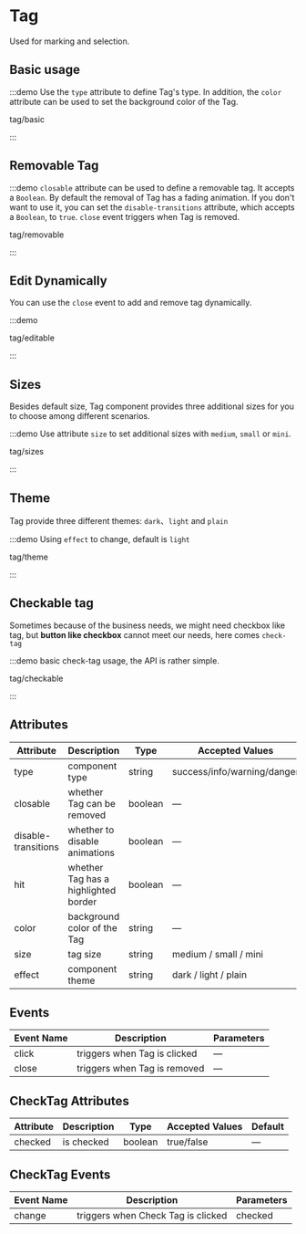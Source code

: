 # Tag

Used for marking and selection.

## Basic usage

:::demo Use the `type` attribute to define Tag's type. In addition, the `color` attribute can be used to set the background color of the Tag.

tag/basic

:::

## Removable Tag

:::demo `closable` attribute can be used to define a removable tag. It accepts a `Boolean`. By default the removal of Tag has a fading animation. If you don't want to use it, you can set the `disable-transitions` attribute, which accepts a `Boolean`, to `true`. `close` event triggers when Tag is removed.

tag/removable

:::

## Edit Dynamically

You can use the `close` event to add and remove tag dynamically.

:::demo

tag/editable

:::

## Sizes

Besides default size, Tag component provides three additional sizes for you to choose among different scenarios.

:::demo Use attribute `size` to set additional sizes with `medium`, `small` or `mini`.

tag/sizes

:::

## Theme

Tag provide three different themes: `dark`、`light` and `plain`

:::demo Using `effect` to change, default is `light`

tag/theme

:::

## Checkable tag

Sometimes because of the business needs, we might need checkbox like tag, but **button like checkbox** cannot meet our needs, here comes `check-tag`

:::demo basic check-tag usage, the API is rather simple.

tag/checkable

:::

## Attributes

| Attribute           | Description                          | Type    | Accepted Values             | Default |
| ------------------- | ------------------------------------ | ------- | --------------------------- | ------- |
| type                | component type                       | string  | success/info/warning/danger | —       |
| closable            | whether Tag can be removed           | boolean | —                           | false   |
| disable-transitions | whether to disable animations        | boolean | —                           | false   |
| hit                 | whether Tag has a highlighted border | boolean | —                           | false   |
| color               | background color of the Tag          | string  | —                           | —       |
| size                | tag size                             | string  | medium / small / mini       | —       |
| effect              | component theme                      | string  | dark / light / plain        | light   |

## Events

| Event Name | Description                  | Parameters |
| ---------- | ---------------------------- | ---------- |
| click      | triggers when Tag is clicked | —          |
| close      | triggers when Tag is removed | —          |

## CheckTag Attributes

| Attribute | Description | Type    | Accepted Values | Default |
| --------- | ----------- | ------- | --------------- | ------- |
| checked   | is checked  | boolean | true/false      | —       |

## CheckTag Events

| Event Name | Description                        | Parameters |
| ---------- | ---------------------------------- | ---------- |
| change     | triggers when Check Tag is clicked | checked    |
